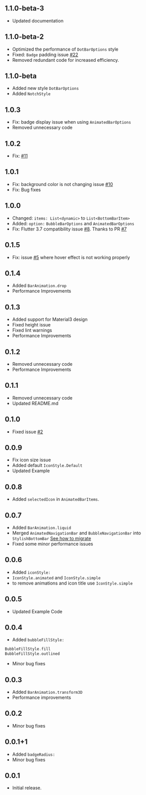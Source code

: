 ## 1.1.0-beta-3
- Updated documentation

## 1.1.0-beta-2
- Optimized the performance of `DotBarOptions` style
- Fixed: `Badge` padding issue [#22](https://github.com/MarsadMaqsood/stylish_bottom_bar/issues/22#issue-2029833633)
- Removed redundant code for increased efficiency.

## 1.1.0-beta
- Added new style `DotBarOptions`
- Added `NotchStyle`

## 1.0.3
- Fix: badge display issue when using `AnimatedBarOptions`
- Removed unnecessary code

## 1.0.2
- Fix: [#11](https://github.com/MarsadMaqsood/stylish_bottom_bar/issues/11)

## 1.0.1
- Fix: background color is not changing issue [#10](https://github.com/MarsadMaqsood/stylish_bottom_bar/issues/10)
- Fix: Bug fixes

## 1.0.0
- Changed: `items: List<dynamic>` to `List<BottomBarItem>`
- Added: `option:` `BubbleBarOptions` and `AnimatedBarOptions`
- Fix: Flutter 3.7 compatibility issue [#8](https://github.com/MarsadMaqsood/stylish_bottom_bar/issues/8). Thanks to PR [#7](https://github.com/MarsadMaqsood/stylish_bottom_bar/pull/7)

## 0.1.5
- Fix: issue [#5](https://github.com/MarsadMaqsood/stylish_bottom_bar/issues/5) where hover effect is not working properly

## 0.1.4
- Added `BarAnimation.drop`
- Performance Improvements

## 0.1.3
- Added support for Material3 design 
- Fixed height issue
- Fixed lint warnings
- Performance Improvements

## 0.1.2
- Removed unnecessary code
- Performance Improvements

## 0.1.1
- Removed unnecessary code
- Updated README.md

## 0.1.0
- Fixed issue [#2](https://github.com/MarsadMaqsood/stylish_bottom_bar/issues/2)

## 0.0.9
- Fix icon size issue
- Added default `IconStyle.Default`
- Updated Example

## 0.0.8
- Added `selectedIcon` in `AnimatedBarItems`.

## 0.0.7
- Added `BarAnimation.liquid`
- Merged `AnimatedNavigationBar` and `BubbleNavigationBar` into `StylishBottomBar` [See how to migrate](https://github.com/MarsadMaqsood/stylish_bottom_bar#migrate)
- Fixed some minor performance issues

## 0.0.6
 - Added `iconStyle:`
 - `IconStyle.animated` and `IconStyle.simple`
 - to remove animations and icon title use `IconStyle.simple`

## 0.0.5
 - Updated Example Code

## 0.0.4
 - Added `bubbleFillStyle:`
```dart
BubbleFillStyle.fill
BubbleFillStyle.outlined
```
 - Minor bug fixes

## 0.0.3
 - Added `BarAnimation.transform3D`
 - Performance improvements

## 0.0.2
 - Minor bug fixes

## 0.0.1+1
- Added `badgeRadius: `
- Minor bug fixes

## 0.0.1
- Initial release.
